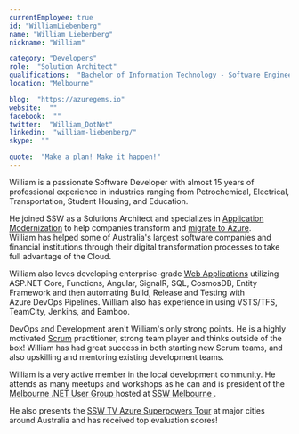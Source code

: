 ```yaml
---
currentEmployee: true
id: "WilliamLiebenberg"
name: "William Liebenberg"
nickname: "William"

category: "Developers"
role:  "Solution Architect"
qualifications:  "Bachelor of Information Technology - Software Engineering"
location: "Melbourne"

blog:  "https://azuregems.io"
website:  ""
facebook:  ""
twitter:  "William_DotNet"
linkedin:  "william-liebenberg/"
skype:  ""

quote:  "Make a plan! Make it happen!"
---
```


William is a passionate Software Developer with almost 15 years of professional experience in industries ranging from Petrochemical, Electrical, Transportation, Student Housing, and Education.   

He joined SSW as a Solutions Architect and specializes in [Application Modernization](https://www.ssw.com.au/ssw/Consulting/Strategic-Architecture.aspx) to help companies transform and [migrate to Azure](https://www.ssw.com.au/ssw/Consulting/Azure.aspx). William has helped some of Australia's largest software companies and financial institutions through their digital transformation processes to take full advantage of the Cloud.   

William also loves developing enterprise-grade [Web Applications](https://www.ssw.com.au/ssw/Consulting/Web-Applications.aspx) utilizing ASP.NET Core, Functions, Angular, SignalR, SQL, CosmosDB, Entity Framework and then automating Build, Release and Testing with Azure DevOps Pipelines. William also has experience in using VSTS/TFS, TeamCity, Jenkins, and Bamboo.  

DevOps and Development aren't William's only strong points. He is a highly motivated [Scrum](https://www.ssw.com.au/ssw/Consulting/Scrum.aspx) practitioner, strong team player and thinks outside of the box! William has had great success in both starting new Scrum teams, and also upskilling and mentoring existing development teams.   

William is a very active member in the local development community. He attends as many meetups and workshops as he can and is president of the [Melbourne .NET User Group ](https://www.meetup.com/Melbourne-NET-User-Group/) hosted at [SSW Melbourne ](https://www.ssw.com.au/ssw/NETUG/Melbourne.aspx).  

He also presents the [SSW TV Azure Superpowers Tour](https://www.ssw.com.au/ssw/Events/Training/Azure-Superpowers-Tour.aspx) at major cities around Australia and has received top evaluation scores!
